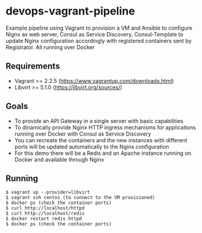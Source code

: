 # devops-vagrant-pipeline
Example pipeline using Vagrant to provision a VM and Ansible to configure Nignx as web server, Consul as Service Discovery, Consul-Template to update Nginx configuration accordingly with registered containers sent by Registrator. All running over Docker

## Requirements
- Vagrant >= 2.2.5 (https://www.vagrantup.com/downloads.html)
- Libvirt >= 5.1.0 (https://libvirt.org/sources/)

## Goals
- To provide an API Gateway in a single server with basic capabilities
- To dinamically provide Nginx HTTP ingress mechanisms for applications running over Docker with Consul as Service Discovery
- You can recreate the containers and the new instances with different ports will be updated automatically to the Nginx configuration
- For this demo there will be a Redis and an Apache instance running on Docker and available through Nginx

## Running
```
$ vagrant up --provider=libvirt
$ vagrant ssh centos (to connect to the VM provisioned)
$ docker ps (check the container ports)
$ curl http://localhost/httpd
$ curl http://localhost/redis
$ docker restart redis httpd
$ docker ps (check the container ports)
```
